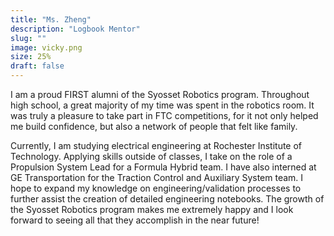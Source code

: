 ```yaml
---
title: "Ms. Zheng"
description: "Logbook Mentor"
slug: ""
image: vicky.png
size: 25%
draft: false
---
```

I am a proud FIRST alumni of the Syosset Robotics program. Throughout high school, a great majority of my time was spent in the robotics room. It was truly a pleasure to take part in FTC competitions, for it not only helped me build confidence, but also a network of people that felt like family.  
  
Currently, I am studying electrical engineering at Rochester Institute of Technology. Applying skills outside of classes, I take on the role of a Propulsion System Lead for a Formula Hybrid team. I have also interned at GE Transportation for the Traction Control and Auxiliary System team. I hope to expand my knowledge on engineering/validation processes to further assist the creation of detailed engineering notebooks. The growth of the Syosset Robotics program makes me extremely happy and I look forward to seeing all that they accomplish in the near future!